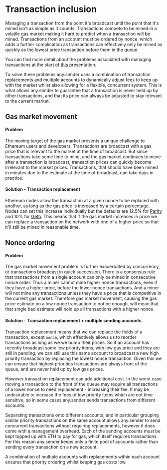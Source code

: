 # Transaction inclusion

Managing a transaction from the point it's broadcast until the point that it's mined isn't as simple as it sounds. Transactions compete to be mined in a volatile gas market making it hard to predict when a transaction will be mined. Transactions from an account must be ordered by nonce, which adds a further complication as transactions can effectively only be mined as quickly as the lowest price transaction before them in the queue. 

You can find more detail about the problems associated with managing transactions at the start of [this](https://docs.google.com/presentation/d/1gWrEjJICL23583pqKIsKg9HxIFUo6j_AvexrM1GPHvw/edit#slide=id.g703d72a88b_0_0) presentation.

To solve these problems any.sender uses a combination of transaction replacements and multiple accounts to dynamically adjust fees to keep up with the market whilst also allowing for a flexible, concurrent system. This is what allows any.sender to guarantee that a transaction is never held up by other transactions, and that its price can always be adjusted to stay relevant to the current market.

## Gas market movement
#### Problem 

The moving target of the gas market presents a unique challenge to Ethereum users and developers. Transactions are broadcast with a gas price that is relevant to the market at the time of broadcast. But since transactions take some time to mine, and the gas market continues to move after a transaction is broadcast, transaction prices can quickly become irrelevant to the market prices. Transactions, that should have been mined in minutes due to the estimate at the time of broadcast, can take days in practice.

#### Solution - Transaction replacement
Ethereum nodes allow the transaction at a given nonce to be replaced with another, as long as the gas price is increased by a certain percentage. Nodes can set this increase individually but the defaults are 12.5% for [Parity](https://github.com/openethereum/openethereum/blob/9da1304539d4182981673711fe7a8bcc20fbbcab/miner/src/pool/scoring.rs#L38) and 10% for [Geth](https://github.com/ethereum/go-ethereum/wiki/Command-Line-Options). This means that if the gas market increases in price we can replace a transaction on the network with one of a higher price so that it'll still be mined in reasonable time.

## Nonce ordering
#### Problem

The gas market movement problem is further exacerbated by concurrency, or transactions broadcast in quick succession. There is a consensus rule that transactions from a single account can only be mined in consecutive nonce order. Thus a miner cannot mine higher nonce transactions, even if they have a higher price, before the lower nonce transactions. And a miner will not mine any transactions unless they have a price that is competitive in the current gas market. Therefore gas market movement, causing the gas price estimate on a low nonce transaction to not be enough, will mean that that single bad estimate will hold up all transactions with a higher nonce.

#### Solution - Transaction replacement + multiple sending accounts

Transaction replacement means that we can replace the fields of a transaction, except `nonce`, which effectively allows us to reorder transactions as long as we we bump their prices. So if an account has recently broadcast some low priority items, with low gas price and they are still in pending, we can still use this same account to broadcast a new high priority transaction by replacing the lowest nonce transaction. Given this we can ensure that highest priorities transactions are always front of the queue, and are never held up by low gas prices.

However transaction replacement can add additional cost. In the worst case moving a transaction to the front of the queue may require all transactions of a lower nonce to need replacement - increasing their fee. It may be undesirable to increase the fees of low priority items which are not time sensitive, so in some cases any.sender sends transactions from different accounts.

Separating transactions onto different accounts, and in particular grouping similar priority transactions on the same account allows any.sender to send concurrent transactions without requiring replacements, however it does come with a management overhead. Each of the sending accounts must be kept topped up with ETH to pay for gas, which itself requires transactions. For this reason any.sender keeps only a finite pool of accounts rather than sending every transaction on a new account. 

A combination of multiple accounts with replacements within each account ensures that priority ordering whilst keeping gas costs low.